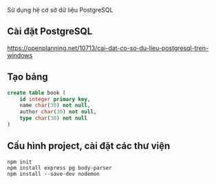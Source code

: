 Sử dụng hệ cơ sở dữ liệu PostgreSQL

## Cài đặt PostgreSQL

https://openplanning.net/10713/cai-dat-co-so-du-lieu-postgresql-tren-windows

## Tạo bảng

```sql
create table book (
	id integer primary key,
	name char(30) not null,
	author char(30) not null,
	type char(30) not null
)
```

## Cấu hình project, cài đặt các thư viện

```
npm init
npm install express pg body-parser
npm install --save-dev nodemon
```

